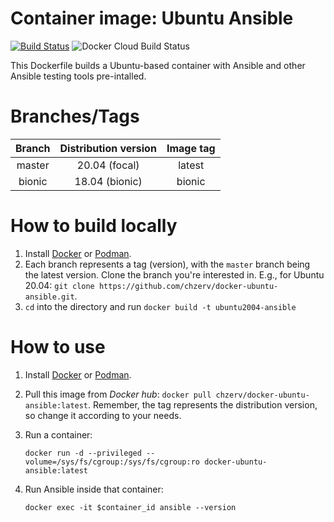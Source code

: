# Container image: Ubuntu Ansible

[![Build Status](https://travis-ci.com/chzerv/docker-ubuntu-ansible.svg?branch=master)](https://travis-ci.com/chzerv/docker-ubuntu-ansible)
![Docker Cloud Build Status](https://img.shields.io/docker/cloud/build/chzerv/docker-ubuntu-ansible)

This Dockerfile builds a Ubuntu-based container with Ansible and other Ansible testing tools pre-intalled.

# Branches/Tags

| Branch | Distribution version | Image tag |
| :----: | :------------------: | :-------: |
| master |    20.04 (focal)     |  latest   |
| bionic |    18.04 (bionic)    |  bionic   |

# How to build locally

1. Install [Docker](https://docs.docker.com/engine/install/) or [Podman](https://podman.io/getting-started/installation.html).
2. Each branch represents a tag (version), with the `master` branch being the latest version. Clone the branch you're interested in. E.g., for Ubuntu 20.04: `git clone https://github.com/chzerv/docker-ubuntu-ansible.git`.
3. `cd` into the directory and run `docker build -t ubuntu2004-ansible`

# How to use

1. Install [Docker](https://docs.docker.com/engine/install/) or [Podman](https://podman.io/getting-started/installation.html).
2. Pull this image from _Docker hub_: `docker pull chzerv/docker-ubuntu-ansible:latest`. Remember, the tag represents the distribution version, so change it according to your needs.
3. Run a container:

   ```shell
   docker run -d --privileged --volume=/sys/fs/cgroup:/sys/fs/cgroup:ro docker-ubuntu-ansible:latest
   ```

4. Run Ansible inside that container:

   ```shell
   docker exec -it $container_id ansible --version
   ```
